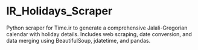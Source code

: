 # IR_Holidays_Scraper
Python scraper for Time.ir to generate a comprehensive Jalali-Gregorian calendar with holiday details. Includes web scraping, date conversion, and data merging using BeautifulSoup, jdatetime, and pandas.
